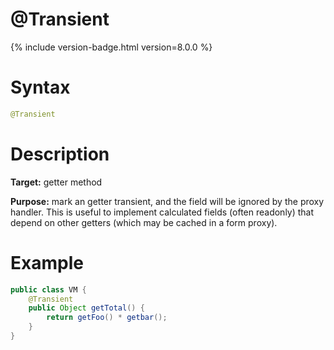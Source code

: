# @Transient
{% include version-badge.html version=8.0.0 %}

Syntax
======

```java
@Transient
```

Description
===========

**Target:** getter method

**Purpose:** mark an getter transient, and the field will be ignored by the proxy handler.
This is useful to implement calculated fields (often readonly) that depend on other getters (which may be cached in a form proxy).

Example
=======

```java
public class VM {
    @Transient
    public Object getTotal() {
        return getFoo() * getbar();
    }
}
```
